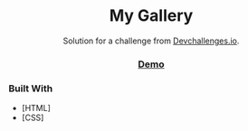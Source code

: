 <h1 align="center">My Gallery</h1>

<div align="center">
   Solution for a challenge from  <a href="http://devchallenges.io" target="_blank">Devchallenges.io</a>.
</div>

<div align="center">
  <h3>
    <a href="https://codelock00.github.io/devchallenge/my-gallery/">
      Demo
    </a>
  </h3>
</div>

### Built With

- [HTML]
- [CSS]
